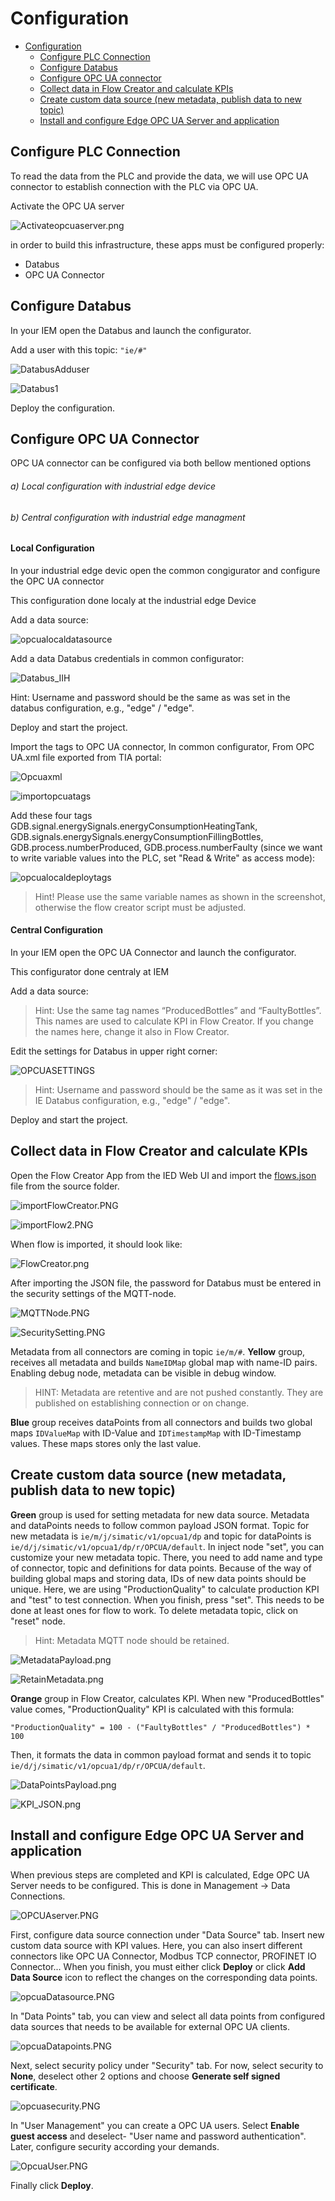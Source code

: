 # Configuration

- [Configuration](#configuration)
  - [Configure PLC Connection](#configure-PLC_Connections)
  - [Configure Databus](#configure-databus)
  - [Configure OPC UA connector](#configure-OPC-UA-connector)
  - [Collect data in Flow Creator and calculate KPIs](#collect-data-in-flow-creator-and-calculate-kpis)
  - [Create custom data source (new metadata, publish data to new topic)](#create-custom-data-source-new-metadata-publish-data-to-new-topic)
  - [Install and configure Edge OPC UA Server and application](#install-and-configure-Edge-OPC-UA-Server-and-application)


## Configure PLC Connection

To read the data from the PLC and provide the data, we will use OPC UA connector to establish connection with the PLC via OPC UA.

Activate the OPC UA server

![Activateopcuaserver.png](graphics/Activateopcuaserver.png)

in order to build this infrastructure, these apps must be configured properly:
  - Databus
  - OPC UA Connector 

  
## Configure Databus

In your IEM open the Databus and launch the configurator.

Add a user with this topic:
`"ie/#"`

![DatabusAdduser](graphics/DatabusAdduser.PNG)

![Databus1](graphics/Databus1.PNG)

Deploy the configuration.

## Configure OPC UA Connector

OPC UA connector can be configured via both bellow mentioned options

###### a) Local configuration with industrial edge device
###### b) Central configuration with industrial edge managment

#### Local Configuration

In your industrial edge devic open the common congigurator and configure the OPC UA connector 

This configuration done localy at the industrial edge Device

Add a data source:

![opcualocaldatasource](graphics/opcualocaldatasource.png) 

Add a data Databus credentials in common configurator:

![Databus_IIH](graphics/Databus_IIH.PNG) 

Hint: Username and password should be the same as was set in the databus configuration, e.g., "edge" / "edge".

Deploy and start the project.

Import the tags to OPC UA connector, In common configurator, From OPC UA.xml file exported from TIA portal:

![Opcuaxml](graphics/Opcuaxml.PNG) 

![importopcuatags](graphics/importopcuatags.PNG) 

Add these four tags GDB.signal.energySignals.energyConsumptionHeatingTank, GDB.signals.energySignals.energyConsumptionFillingBottles, GDB.process.numberProduced, GDB.process.numberFaulty (since we want to write variable values into the PLC, set "Read & Write" as access mode):

![opcualocaldeploytags](graphics/opcualocaldeploytags.png)

>Hint! Please use the same variable names as shown in the screenshot, otherwise the flow creator script must be adjusted.

#### Central Configuration

In your IEM open the OPC UA Connector and launch the configurator.

This configurator done centraly at IEM

Add a data source:

>Hint: Use the same tag names “ProducedBottles” and “FaultyBottles”. This names are used to calculate KPI in Flow Creator. If you change the names here, change it also in Flow Creator.

Edit the settings for Databus in upper right corner:

![OPCUASETTINGS](graphics/OPCUASETTINGS.PNG)

>Hint: Username and password should be the same as it was set in the IE Databus configuration, e.g., "edge" / "edge".

Deploy and start the project.

## Collect data in Flow Creator and calculate KPIs

Open the Flow Creator App from the IED Web UI and import the [flows.json](../src/flows.json) file from the source folder.

![importFlowCreator.PNG](graphics/importFlowCreator.png)

![importFlow2.PNG](graphics/importFlow2.png)

When flow is imported, it should look like:

![FlowCreator.png](graphics/FlowCreator.png)

After importing the JSON file, the password for Databus must be entered in the security settings of the MQTT-node.

![MQTTNode.PNG](graphics/MQTT_node.png)

![SecuritySetting.PNG](graphics/SecuritySetting.png)

Metadata from all connectors are coming in topic `ie/m/#`. **Yellow** group, receives all metadata and builds `NameIDMap` global map with name-ID pairs. Enabling debug node, metadata can be visible in debug window.

>HINT: Metadata are retentive and are not pushed constantly. They are published on establishing connection or on change.

**Blue** group receives dataPoints from all connectors and builds two global maps `IDValueMap` with ID-Value and `IDTimestampMap` with ID-Timestamp values. These maps stores only the last value.

## Create custom data source (new metadata, publish data to new topic)

**Green** group is used for setting metadata for new data source. Metadata and dataPoints needs to follow common payload JSON format. Topic for new metadata is `ie/m/j/simatic/v1/opcua1/dp` and topic for dataPoints is `ie/d/j/simatic/v1/opcua1/dp/r/OPCUA/default`. In inject node "set", you can customize your new metadata topic. There, you need to add name and type of connector, topic and definitions for data points. Because of the way of building global maps and storing data, IDs of new data points should be unique. Here, we are using "ProductionQuality" to calculate production KPI and "test" to test connection. When you finish, press "set". This needs to be done at least ones for flow to work. To delete metadata topic, click on "reset" node.

>Hint: Metadata MQTT node should be retained.

![MetadataPayload.png](graphics/MetadataPayload.png)

![RetainMetadata.png](graphics/RetainMetadata.png)

**Orange** group in Flow Creator, calculates KPI. When new "ProducedBottles" value comes, "ProductionQuality" KPI is calculated with this formula:

`"ProductionQuality" = 100 - ("FaultyBottles" / "ProducedBottles") * 100`

Then, it formats the data in common payload format and sends it to topic `ie/d/j/simatic/v1/opcua1/dp/r/OPCUA/default`.

![DataPointsPayload.png](graphics/DataPointsPayload.png)

![KPI_JSON.png](graphics/KPI_JSON.png)

## Install and configure Edge OPC UA Server and application

When previous steps are completed and KPI is calculated, Edge OPC UA Server needs to be configured. This is done in Management -> Data Connections.

![OPCUAserver.PNG](graphics/OPCUAserver.PNG)

First, configure data source connection under "Data Source" tab. Insert new custom data source with KPI values. Here, you can also insert different connectors like OPC UA Connector, Modbus TCP connector, PROFINET IO Connector... When you finish, you must either click **Deploy** or click **Add Data Source** icon to reflect the changes on the corresponding data points.

![opcuaDatasource.PNG](graphics/opcuaDatasource.PNG)

In "Data Points" tab, you can view and select all data points from configured data sources that needs to be available for external OPC UA clients.

![opcuaDatapoints.PNG](graphics/opcuaDatapoints.PNG)

Next, select security policy under "Security" tab. For now, select security to **None**, deselect other 2 options and choose **Generate self signed certificate**.

![opcuasecurity.PNG](graphics/opcuasecurity.PNG)

In "User Management" you can create a OPC UA users. Select **Enable guest access** and deselect- "User name and password authentication". Later, configure security according your demands.

![OpcuaUser.PNG](graphics/OpcuaUser.PNG)

Finally click **Deploy**.
